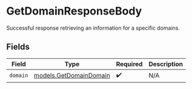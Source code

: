 # GetDomainResponseBody

Successful response retrieving an information for a specific domains.


## Fields

| Field                                                  | Type                                                   | Required                                               | Description                                            |
| ------------------------------------------------------ | ------------------------------------------------------ | ------------------------------------------------------ | ------------------------------------------------------ |
| `domain`                                               | [models.GetDomainDomain](../models/getdomaindomain.md) | :heavy_check_mark:                                     | N/A                                                    |